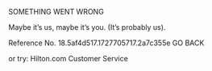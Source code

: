 SOMETHING WENT WRONG

Maybe it’s us, maybe it’s you.
(It’s probably us).

Reference No. 18.5af4d517.1727705717.2a7c355e
GO BACK

or try:
Hilton.com Customer Service
